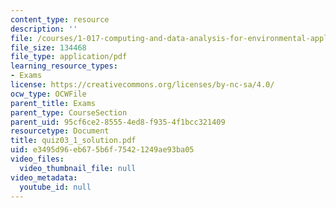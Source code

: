 ```yaml
---
content_type: resource
description: ''
file: /courses/1-017-computing-and-data-analysis-for-environmental-applications-fall-2003/e3495d96eb675b6f75421249ae93ba05_quiz03_1_solution.pdf
file_size: 134468
file_type: application/pdf
learning_resource_types:
- Exams
license: https://creativecommons.org/licenses/by-nc-sa/4.0/
ocw_type: OCWFile
parent_title: Exams
parent_type: CourseSection
parent_uid: 95cf6ce2-8555-4ed8-f935-4f1bcc321409
resourcetype: Document
title: quiz03_1_solution.pdf
uid: e3495d96-eb67-5b6f-7542-1249ae93ba05
video_files:
  video_thumbnail_file: null
video_metadata:
  youtube_id: null
---
```

